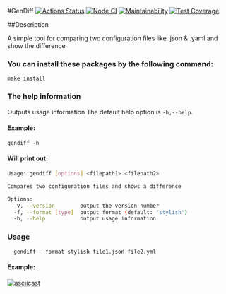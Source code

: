 #GenDiff
[![Actions Status](https://github.com/bdnvsy/frontend-project-lvl2/workflows/hexlet-check/badge.svg)](https://github.com/bdnvsy/frontend-project-lvl2/actions)
[![Node CI](https://github.com/bdnvsy/frontend-project-lvl2/workflows/Node%20CI/badge.svg)](https://github.com/bdnvsy/frontend-project-lvl2/actions)
[![Maintainability](https://api.codeclimate.com/v1/badges/de658115abbb5709561e/maintainability)](https://codeclimate.com/github/bdnvsy/frontend-project-lvl2/maintainability)
[![Test Coverage](https://api.codeclimate.com/v1/badges/de658115abbb5709561e/test_coverage)](https://codeclimate.com/github/bdnvsy/frontend-project-lvl2/test_coverage)



##Description

A simple tool for comparing two configuration files like .json & .yaml and show the difference

### You can install these packages by the following command:

``` 
make install
```

### The help information
Outputs usage information The default help option is `-h,--help`.
#### Example:
```
gendiff -h 
```
#### Will print out:

```bash
Usage: gendiff [options] <filepath1> <filepath2>

Compares two configuration files and shows a difference

Options:
  -V, --version        output the version number
  -f, --format [type]  output format (default: 'stylish')
  -h, --help           output usage information
```
### Usage
```
  gendiff --format stylish file1.json file2.yml
```
#### Example: 

[![asciicast](https://asciinema.org/a/iYnhibw9dd3jK6lNy0cFWgh1X.svg)](https://asciinema.org/a/iYnhibw9dd3jK6lNy0cFWgh1X)
